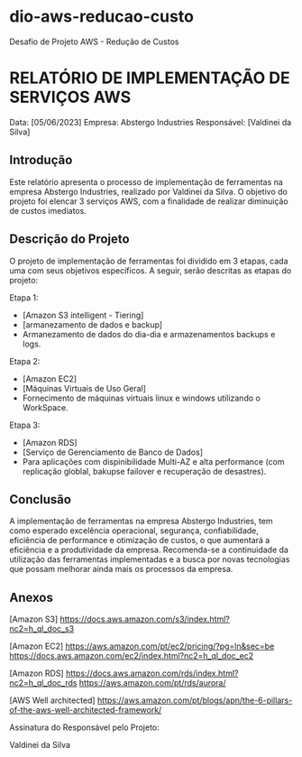 # dio-aws-reducao-custo
 Desafio de Projeto AWS - Redução de Custos
# RELATÓRIO DE IMPLEMENTAÇÃO DE SERVIÇOS AWS

Data: [05/06/2023]
Empresa: Abstergo Industries 
Responsável: [Valdinei da Silva]

## Introdução
Este relatório apresenta o processo de implementação de ferramentas na empresa Abstergo Industries, realizado por Valdinei da Silva. O objetivo do projeto foi elencar 3 serviços AWS, com a finalidade de realizar diminuição de custos imediatos.

## Descrição do Projeto
O projeto de implementação de ferramentas foi dividido em 3 etapas, cada uma com seus objetivos específicos. A seguir, serão descritas as etapas do projeto:

Etapa 1: 
- [Amazon S3 intelligent - Tiering]
- [armanezamento de dados e backup]
- Armanezamento de dados do dia-dia e armazenamentos backups e logs.

Etapa 2: 
- [Amazon EC2]
- [Máquinas Virtuais de Uso Geral]
- Fornecimento de máquinas virtuais linux e windows utilizando o WorkSpace.

Etapa 3: 
- [Amazon RDS]
- [Serviço de Gerenciamento de Banco de Dados]
- Para aplicações com dispinibilidade Multi-AZ e alta performance (com replicação globlal, bakupse failover e recuperação de desastres).


## Conclusão
A implementação de ferramentas na empresa Abstergo Industries, tem como esperado excelência operacional, segurança, confiabilidade, eficiência de performance e otimização de custos, o que aumentará a eficiência e a produtividade da empresa. Recomenda-se a continuidade da utilização das ferramentas implementadas e a busca por novas tecnologias que possam melhorar ainda mais os processos da empresa.

## Anexos

[Amazon S3]
https://docs.aws.amazon.com/s3/index.html?nc2=h_ql_doc_s3


[Amazon EC2]
https://aws.amazon.com/pt/ec2/pricing/?pg=ln&sec=be
https://docs.aws.amazon.com/ec2/index.html?nc2=h_ql_doc_ec2

[Amazon RDS]
https://docs.aws.amazon.com/rds/index.html?nc2=h_ql_doc_rds
https://aws.amazon.com/pt/rds/aurora/

[AWS Well architected]
https://aws.amazon.com/pt/blogs/apn/the-6-pillars-of-the-aws-well-architected-framework/

Assinatura do Responsável pelo Projeto:

Valdinei da Silva
